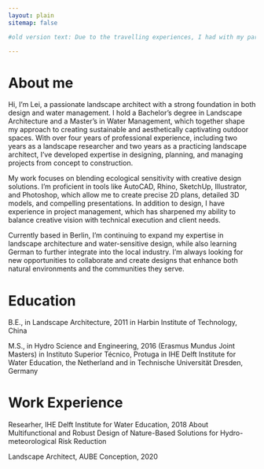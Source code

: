 ```yaml
---
layout: plain
sitemap: false

#old version text: Due to the travelling experiences, I had with my parents when I was a child, I have a strong interest in both nature and society. I would never get tired of experiencing, studying, and creating new things. I travel, live in different countries, learn about the local environment and people and draw and write about what I see... I worked as a researcher for two years and as a designer for another two years. For me, they have an important common point, which is studying and creating new things, no matter that is about knowledge, ideas or the environment... Some of my writing, and drawing about my research and design are shared on this website. I love feedback on any of these, so do not hesitate to reach out!

---
```


# About me
Hi, I’m Lei, a passionate landscape architect with a strong foundation in both design and water management. I hold a Bachelor’s degree in Landscape Architecture and a Master’s in Water Management, which together shape my approach to creating sustainable and aesthetically captivating outdoor spaces. With over four years of professional experience, including two years as a landscape researcher and two years as a practicing landscape architect, I’ve developed expertise in designing, planning, and managing projects from concept to construction.

My work focuses on blending ecological sensitivity with creative design solutions. I’m proficient in tools like AutoCAD, Rhino, SketchUp, Illustrator, and Photoshop, which allow me to create precise 2D plans, detailed 3D models, and compelling presentations. In addition to design, I have experience in project management, which has sharpened my ability to balance creative vision with technical execution and client needs.

Currently based in Berlin, I’m continuing to expand my expertise in landscape architecture and water-sensitive design, while also learning German to further integrate into the local industry. I’m always looking for new opportunities to collaborate and create designs that enhance both natural environments and the communities they serve.

# Education
B.E., in Landscape Architecture, 2011
in Harbin Institute of Technology, China

M.S., in Hydro Science and Engineering, 2016
(Erasmus Mundus Joint Masters)
in Instituto Superior Técnico, Protuga
in IHE Delft Institute for Water Education, the Netherland 
and in Technische Universität Dresden, Germany

# Work Experience
Researher, IHE Delft Institute for Water Education, 2018
About Multifunctional and Robust Design of Nature-Based Solutions for Hydro-meteorological Risk Reduction

Landscape Architect, AUBE Conception, 2020



